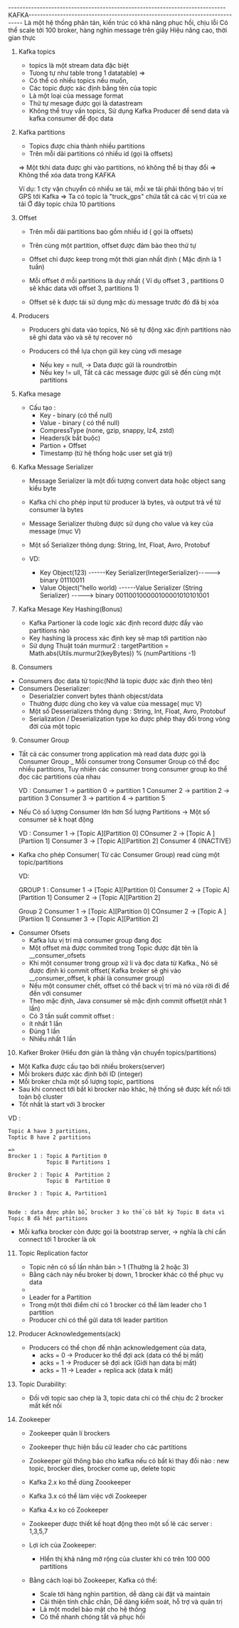
----------------------------------------------------------------------------KAFKA----------------------------------------------------------------------------
Là một hệ thống phân tán, kiến trúc có khả năng phục hồi, chịu lỗi 
Có thể scale tới 100 broker, hàng nghìn message trên giây
Hiệu năng cao, thời gian thực



1. Kafka topics
    
    - topics là một stream data đặc biệt 
    - Tưong tự như table trong 1 datatable) => 
    - Có thể có nhiều topics nếu muốn, 
    - Các topic được xác định bằng tên của topic
    - Là một loại của message format
    - Thứ tự mesage được gọi là datastream
    - Không thể truy vấn topics, Sử dụng Kafka Producer để send data và kafka consumer để đọc data
    
2. Kafka partitions

    - Topics được chia thành nhiều partitions
    - Trên mỗi dải partitions có nhiều id (gọi là offsets)

    => Một tkhi data được ghi vào partitions, nó không thể bị thay đổi => Không thể xóa data trong KAFKA
    
    Ví dụ: 1 cty vận chuyển có nhiều xe tải, mỗi xe tải phải thông báo vị trí GPS tới Kafka => Ta có topic là "truck_gps" chứa tất cả các vị trí của xe tải
           Ở đây topic chứa 10 partitions
           
3. Offset
    - Trên mỗi dải partitions bao gồm nhiều id ( gọi là offsets)
    
    - Trên cùng một partition, offset được đảm bảo theo thứ tự
    
    - Offset chỉ được keep trong một thời gian nhất định ( Mặc định là 1 tuần)
    
    - Mỗi offset ở mỗi partitions là duy nhất ( Ví dụ offset 3 , partitions 0 sẽ khác data với offset 3, partitions 1)
    
    - Offset sẽ k được tái sử dụng mặc dù message trước đó đã bị xóa

4. Producers

   -  Producers ghi data vào topics, Nó sẽ tự động  xác định partitions nào sẽ ghi data vào và sẽ tự recover nó
    
   -  Producers có thể lựa chọn gửi key cùng với mesage
         
        + Nếu key = null, -> Data được gửi là roundrotbin
        + Nếu  key != ull, Tất cả các message được gửi sẽ đến cùng một partitions
    
5. Kafka mesage 
    
    - Cấu tạo : 
        + Key - binary (có thể null)
        + Value - binary ( có thể null)
        + CompressType (none, gzip, snappy, lz4, zstd)
        + Headers(k bắt buộc)
        + Partion + Offset 
        + Timestamp (từ hệ thống hoặc user set giá trị)
        
6. Kafka Message Serializer
    - Message Serializer là một đối tượng convert data hoặc object sang kiểu byte
    - Kafka chỉ cho phép input từ producer là bytes, và output trả về từ consumer là bytes
    - Message Serializer thưòng được sử dụng cho value và key của message (mục V)
    - Một số Serializer thông dụng:  String, Int, Float, Avro, Protobuf
    
    
    - VD:
        + Key Object(123)             ------Key Serializer(IntegerSerializer)-----> binary 01110011 
        + Value Object("hello world)  ------Value Serializer (String Serializer) -----> binary 001100100000100001010101001
    
7. Kafka Mesage Key Hashing(Bonus)

    - Kafka Partioner là code logic xác định record được đẩy vào partitions nào
    - Key hashing là process xác định key sẽ map tới partition nào
    - Sử dụng Thuật toán murmur2 :
        targetPartition = Math.abs(Utils.murmur2(keyBytes)) % (numPartitions -1)
    
8. Consumers
- Consumers đọc data từ topic(Nhớ là topic được xác định theo tên)
- Consumers Deserializer:
   + Deserialzier convert bytes thành objecst/data
   + Thường được dùng cho key và value của message( mục V)
   + Một số Desserializers thông dụng :  String, Int, Float, Avro, Protobuf
   + Serialization / Deserialization type ko được phép thay đổi trong vòng đời của một topic


9. Consumer Group

- Tất cả các consumer trong application mà read data được gọi là Consumer Group
_ Mỗi consumer trong Consumer Group có thể đọc nhiều partitions, Tuy nhiên các consumer trong consumer group ko thể đọc các partitions của nhau
    
    VD : Consumer 1 -> partition 0
                    -> partition 1
        Consumer 2  -> partition 2 
                    -> partition 3
        Consumer 3  -> partition 4
                    -> partition 5
                    
- Nếu Có số lượng Consumer lớn hơn Số lượng Partitions -> Một số consumer sẽ k hoạt động

    VD : Consumer 1 -> [Topic A][Partition 0]
         COnsumer 2 -> [Topic A ][Partiion 1]
         Consumer 3 -> [Topic A][Partition 2]
         Consumer 4 (INACTIVE)
         
- Kafka cho phép Consumer( Từ các Consumer Group) read cùng một  topic/partitions 
    
    VD: 
    
    
    GROUP 1 : 
            Consumer 1 -> [Topic A][Partition 0]
            Consumer 2 -> [Topic A][Partition 1]
            Consumer 2 -> [Topic A][Partition 2]
    
    Group 2 
            Consumer 1 -> [Topic A][Partition 0]
            COnsumer 2 -> [Topic A ][Partiion 1]
            Consumer 3 -> [Topic A][Partition 2]
            
* Consumer Ofsets
   -  Kafka lưu vị trí mà consumer group đang đọc
   -  Một offset mà được commited trong Topic được đặt tên là __consumer_ofsets
   - Khi một consumer trong group xử li và đọc data từ Kafka., Nó sẽ được định kì commit offset( Kafka broker sẽ ghi vào __consumer_offset, k phải là consumer group)
   - Nếu một consumer chết, offset có thể back vị trí mà nó vừa rời đi để đến với consumer
   -  Theo mặc định, Java consumer sẽ mặc định commit offset(ít nhât 1 lần)
   - Có 3 tần suất commit offset : 
    + ít nhất 1 lần
    + Đúng 1 lần
    + Nhiều nhất 1 lần

10. Kafker Broker (Hiểu đơn giản là thằng vận chuyển topics/partitions)
-   Một Kafka được cấu tạo bởi nhiều brokers(server)
-   Mỗi brokers được xác định bởi ID (integer)
-   Mỗi broker chứa một số lượng topic, partitions 
-   Sau khi connect tới bất kì brocker nào khác, hệ thống sẽ được kết nối tới toàn bộ cluster
-   Tốt nhất là start với 3 brocker

VD : 
    
    Topic A have 3 partitions, 
    Toptic B have 2 partitions
    
    => 
    Brocker 1 : Topic A Partition 0
                Topic B Partitions 1
    
    Brocker 2 : Topic A  Partition 2
                Topic B  Partition 0
    
    Brocker 3 : Topic A, Partition1
    
    
    Node : data được phân bổ, brocker 3 ko thể có bất kỳ Topic B data vì Topic B đã hết partitions
    
    
- Mỗi kafka brocker còn được gọi là bootstrap server, -> nghĩa là chỉ cần connect tới 1 brocker là ok

11. Topic Replication factor

    - Topic nên có số lần nhân bản > 1 (Thường là 2 hoặc 3)
    - Bằng cách này nếu broker bị down, 1 brocker khác có thể phục vụ data
    - 
    
    
    * Leader for a Partition
    - Trong một thời điểm chỉ có 1 brocker có thể làm leader cho 1 partition
    - Producer chỉ có thể gửi data tới leader partition
12. Producer Acknowledgements(ack)

    - Producers có thể chọn để nhận acknowledgement của data,
       + acks = 0 -> Producer ko thể đợi ack (data có thể bị mất)
       + acks = 1 -> Producer sẽ đợi ack (Giới hạn data  bị mất)
       + acks = 11 -> Leader + replica ack (data k mất)
       
       
13. Topic Durability:
    
    - Đối với topic sao chép là 3, topic data chỉ có thể chịu đc 2 brocker mất kết nối
    

14. Zookeeper
    
    - Zookeeper quản lí brockers
    - Zookeeper thực hiện bầu cử leader cho  các partitions
    - Zookeeper gửi thông báo cho kafka nếu có bất kì thay đổi nào : new topic, brocker dies, brocker come up, delete topic
   
    
    - Kafka 2.x ko thể dùng Zoookeeper
    - Kafka 3.x có thể làm việc với Zookeeper
    - Kafka 4.x ko có Zookeeper
    
     - Zookeeper được thiết kế hoạt động theo một số lẻ các server : 1,3,5,7
     
     - Lợi ích của Zookeeper:
          + HIển thị khả năng mở rộng của cluster khi có trên 100 000 partitions
        
     - Bằng cách loại bỏ  Zookeeper, Kafka có thể:   
        + Scale tới hàng nghìn partition, dễ dàng cài đặt và maintain
        + Cải thiện tính chắc chắn, Dễ dàng kiểm soát, hỗ trợ và quản trị
        + Là một model bảo mật cho hệ thống
        + Có thể nhanh chóng tắt và phục hồi
    
    
    

 


